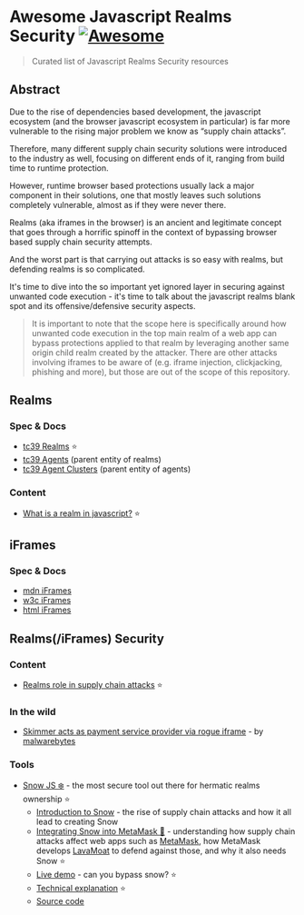# Awesome Javascript Realms Security [![Awesome](https://cdn.rawgit.com/sindresorhus/awesome/d7305f38d29fed78fa85652e3a63e154dd8e8829/media/badge.svg)]()

> Curated list of Javascript Realms Security resources

## Abstract

Due to the rise of dependencies based development, the javascript ecosystem (and the browser javascript ecosystem in particular) is far more vulnerable to the rising major problem we know as “supply chain attacks”.

Therefore, many different supply chain security solutions were introduced to the industry as well, focusing on different ends of it, ranging from build time to runtime protection.

However, runtime browser based protections usually lack a major component in their solutions, one that mostly leaves such solutions completely vulnerable, almost as if they were never there.

Realms (aka iframes in the browser) is an ancient and legitimate concept that goes through a horrific spinoff in the context of bypassing browser based supply chain security attempts.

And the worst part is that carrying out attacks is so easy with realms, but defending realms is so complicated.

It's time to dive into the so important yet ignored layer in securing against unwanted code execution - it's time to talk about the javascript realms blank spot and its offensive/defensive security aspects.

> It is important to note that the scope here is specifically around how unwanted code execution in the top main realm of a web app can bypass protections applied to that realm by leveraging another same origin child realm created by the attacker. There are other attacks involving iframes to be aware of (e.g. iframe injection, clickjacking, phishing and more), but those are out of the scope of this repository.

## Realms

### Spec & Docs

* [tc39 Realms](https://tc39.es/ecma262/#sec-code-realms) ⭐️
 * [tc39 Agents](https://tc39.es/ecma262/#sec-agents) (parent entity of realms)
 * [tc39 Agent Clusters](https://tc39.es/ecma262/#sec-agent-clusters) (parent entity of agents)

### Content

* [What is a realm in javascript?](https://weizman.github.io/page-what-is-a-realm-in-js/) ⭐️

## iFrames

### Spec & Docs

* [mdn iFrames](https://developer.mozilla.org/en-US/docs/Web/HTML/Element/iframe)
* [w3c iFrames](https://www.w3.org/TR/2011/WD-html5-20110525/the-iframe-element.html#the-iframe-element)
* [html iFrames](https://html.spec.whatwg.org/multipage/iframe-embed-object.html#the-iframe-element)

## Realms(/iFrames) Security

### Content

* [Realms role in supply chain attacks](https://twitter.com/WeizmanGal/status/1576942106156810240) ⭐️

### In the wild

* [Skimmer acts as payment service provider via rogue iframe](https://www.malwarebytes.com/blog/news/2019/05/skimmer-acts-as-payment-service-provider-via-rogue-iframe) - by [malwarebytes](https://malwarebytes.com)

### Tools

* [Snow JS ❄️](https://github.com/lavamoat/snow) - the most secure tool out there for hermatic realms ownership ⭐️
  * [Introduction to Snow](https://github.com/lavamoat/snow/wiki/Introducing-Snow) - the rise of supply chain attacks and how it all lead to creating Snow
  * [Integrating Snow into MetaMask 🦊](https://gist.github.com/weizman/2a67fb182924676285773be44138d52c) - understanding how supply chain attacks affect web apps such as [MetaMask](https://github.com/metamask), how MetaMask develops [LavaMoat](https://github.com/lavamoat) to defend against those, and why it also needs Snow ⭐️
  * [Live demo](https://lavamoat.github.io/snow/demo/) - can you bypass snow? ⭐️
  * [Technical explanation](https://github.com/lavamoat/snow/wiki/Introducing-Snow#why-snow-solves-a-non-trivial-problem) ⭐️
  * [Source code](https://github.com/lavamoat/snow)
